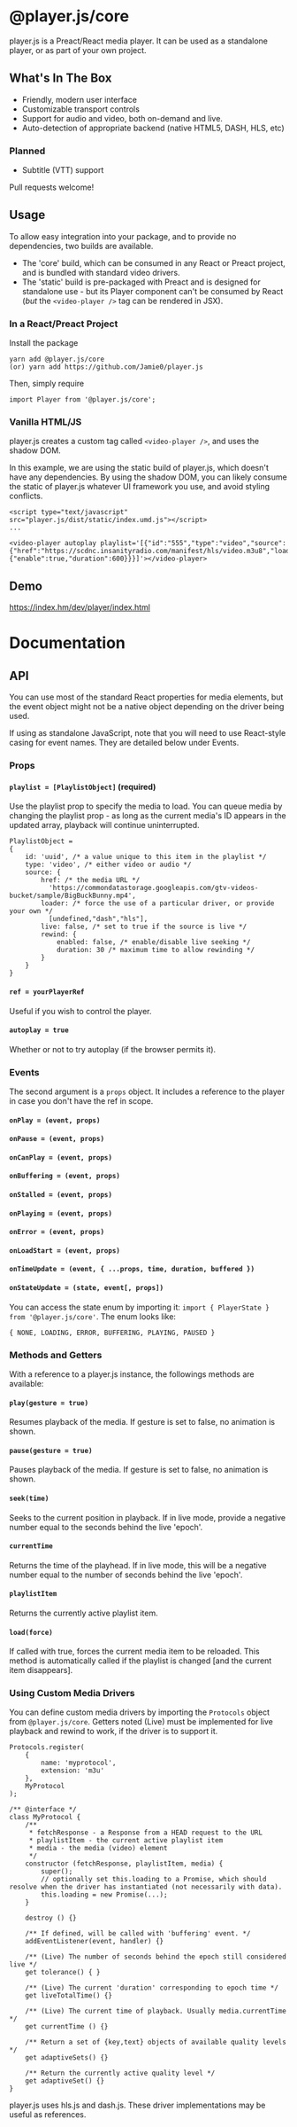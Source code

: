 
# @player.js/core

player.js is a Preact/React media player. It can be used as a standalone player, or as part of your own project.

## What's In The Box

* Friendly, modern user interface 
* Customizable transport controls
* Support for audio and video, both on-demand and live. 
* Auto-detection of appropriate backend (native HTML5, DASH, HLS, etc)

### Planned

* Subtitle (VTT) support

Pull requests welcome! 

## Usage

To allow easy integration into your package, and to provide no dependencies, two builds are available.

* The 'core' build, which can be consumed in any React or Preact project, and is bundled with standard video drivers. 
* The 'static' build is pre-packaged with Preact and is designed for standalone use - but its Player component can't be consumed by React (_but_ the `<video-player />` tag can be rendered in JSX). 

### In a React/Preact Project

Install the package

    yarn add @player.js/core
    (or) yarn add https://github.com/Jamie0/player.js

Then, simply require

    import Player from '@player.js/core';

### Vanilla HTML/JS

player.js creates a custom tag called `<video-player />`, and uses the shadow DOM.

In this example, we are using the static build of player.js, which doesn't have any dependencies. By using the shadow DOM, you can likely consume the static of player.js whatever UI framework you use, and avoid styling conflicts. 

    <script type="text/javascript" src="player.js/dist/static/index.umd.js"></script>
    ...
    
    <video-player autoplay playlist='[{"id":"555","type":"video","source":{"href":"https://scdnc.insanityradio.com/manifest/hls/video.m3u8","loader":"hls","live":true,"rewind":{"enable":true,"duration":600}}}]'></video-player>

## Demo

https://index.hm/dev/player/index.html


# Documentation

## API 

You can use most of the standard React properties for media elements, but the event object might not be a native object depending on the driver being used.

If using as standalone JavaScript, note that you will need to use React-style casing for event names. They are detailed below under Events. 

### Props

#### `playlist = [PlaylistObject]` (required)

Use the playlist prop to specify the media to load. You can queue media by changing the playlist prop - as long as the current media's ID appears in the updated array, playback will continue uninterrupted. 

    PlaylistObject =
    {
        id: 'uuid', /* a value unique to this item in the playlist */
        type: 'video', /* either video or audio */
        source: {
            href: /* the media URL */
              'https://commondatastorage.googleapis.com/gtv-videos-bucket/sample/BigBuckBunny.mp4',
            loader: /* force the use of a particular driver, or provide your own */
              [undefined,"dash","hls"], 
            live: false, /* set to true if the source is live */
            rewind: {
                enabled: false, /* enable/disable live seeking */
                duration: 30 /* maximum time to allow rewinding */ 
            }
        }
    }


#### `ref = yourPlayerRef`

Useful if you wish to control the player. 

#### `autoplay = true`

Whether or not to try autoplay (if the browser permits it). 

### Events

The second argument is a `props` object. It includes a reference to the player in case you don't have the ref in scope. 

#### `onPlay = (event, props)`

#### `onPause = (event, props)`

#### `onCanPlay = (event, props)`

#### `onBuffering = (event, props)`

#### `onStalled = (event, props)`

#### `onPlaying = (event, props)`

#### `onError = (event, props)`

#### `onLoadStart = (event, props)`

#### `onTimeUpdate = (event, { ...props, time, duration, buffered })`

#### `onStateUpdate = (state, event[, props])`

You can access the state enum by importing it: `import { PlayerState } from '@player.js/core'`.  The enum looks like:

`{ NONE, LOADING, ERROR, BUFFERING, PLAYING, PAUSED }`

### Methods and Getters

With a reference to a player.js instance, the followings methods are available:

#### `play(gesture = true)`

Resumes playback of the media. If gesture is set to false, no animation is shown.

#### `pause(gesture = true)`

Pauses playback of the media. If gesture is set to false, no animation is shown.

#### `seek(time)`

Seeks to the current position in playback. If in live mode, provide a negative number equal to the seconds behind the live 'epoch'. 

#### `currentTime`

Returns the time of the playhead. If in live mode, this will be a negative number equal to the number of seconds behind the live 'epoch'. 

#### `playlistItem`

Returns the currently active playlist item. 

#### `load(force)`

If called with true, forces the current media item to be reloaded. This method is automatically called if the playlist is changed [and the current item disappears]. 

### Using Custom Media Drivers

You can define custom media drivers by importing the `Protocols` object from `@player.js/core`. Getters noted (Live) must be implemented for live playback and rewind to work, if the driver is to support it. 

    Protocols.register(
        {
            name: 'myprotocol',
            extension: 'm3u'
        },
        MyProtocol
    );
    
    /** @interface */    
    class MyProtocol {
        /**
         * fetchResponse - a Response from a HEAD request to the URL
         * playlistItem - the current active playlist item 
         * media - the media (video) element
         */
        constructor (fetchResponse, playlistItem, media) {
            super();
            // optionally set this.loading to a Promise, which should resolve when the driver has instantiated (not necessarily with data). 
            this.loading = new Promise(...);
        }
        
        destroy () {}
        
        /** If defined, will be called with 'buffering' event. */
        addEventListener(event, handler) {}
        
        /** (Live) The number of seconds behind the epoch still considered live */
        get tolerance() { }
        
        /** (Live) The current 'duration' corresponding to epoch time */
        get liveTotalTime() {}
        
        /** (Live) The current time of playback. Usually media.currentTime */
        get currentTime () {}
        
        /** Return a set of {key,text} objects of available quality levels */
        get adaptiveSets() {}
        
        /** Return the currently active quality level */
        get adaptiveSet() {}
    }

player.js uses hls.js and dash.js. These driver implementations may be useful as references. 
